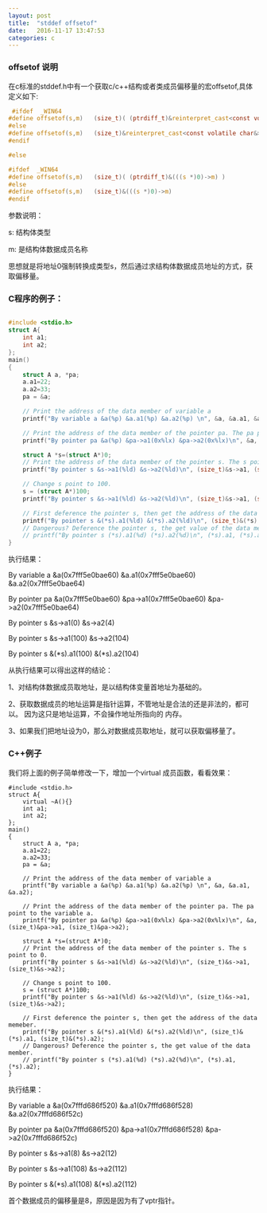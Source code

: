 ```yaml
---
layout: post
title:  "stddef offsetof"
date:   2016-11-17 13:47:53
categories: c
---
```


### offsetof 说明

在c标准的stddef.h中有一个获取c/c++结构或者类成员偏移量的宏offsetof,具体定义如下:

```c
 #ifdef  _WIN64
#define offsetof(s,m)   (size_t)( (ptrdiff_t)&reinterpret_cast<const volatile char&>((((s *)0)->m)) )
#else
#define offsetof(s,m)   (size_t)&reinterpret_cast<const volatile char&>((((s *)0)->m))
#endif

#else

#ifdef  _WIN64
#define offsetof(s,m)   (size_t)( (ptrdiff_t)&(((s *)0)->m) )
#else
#define offsetof(s,m)   (size_t)&(((s *)0)->m)
#endif

```

参数说明：

s: 结构体类型

m: 是结构体数据成员名称

思想就是将地址0强制转换成类型s，然后通过求结构体数据成员地址的方式，获取偏移量。

### C程序的例子：

```c

#include <stdio.h>
struct A{
    int a1; 
    int a2; 
};
main()
{
    struct A a, *pa;
    a.a1=22;
    a.a2=33;
    pa = &a; 

    // Print the address of the data member of variable a
    printf("By variable a &a(%p) &a.a1(%p) &a.a2(%p) \n", &a, &a.a1, &a.a2);

    // Print the address of the data member of the pointer pa. The pa point to the variable a.
    printf("By pointer pa &a(%p) &pa->a1(0x%lx) &pa->a2(0x%lx)\n", &a, (size_t)&pa->a1, (size_t)&pa->a2);

    struct A *s=(struct A*)0;
    // Print the address of the data member of the pointer s. The s point to 0.
    printf("By pointer s &s->a1(%ld) &s->a2(%ld)\n", (size_t)&s->a1, (size_t)&s->a2);

    // Change s point to 100.
    s = (struct A*)100;
    printf("By pointer s &s->a1(%ld) &s->a2(%ld)\n", (size_t)&s->a1, (size_t)&s->a2);

    // First deference the pointer s, then get the address of the data memeber. 
    printf("By pointer s &(*s).a1(%ld) &(*s).a2(%ld)\n", (size_t)&(*s).a1, (size_t)&(*s).a2);
    // Dangerous? Deference the pointer s, the get value of the data member.
    // printf("By pointer s (*s).a1(%d) (*s).a2(%d)\n", (*s).a1, (*s).a2);
}

```

执行结果：

By variable a &a(0x7fff5e0bae60) &a.a1(0x7fff5e0bae60) &a.a2(0x7fff5e0bae64) 

By pointer pa &a(0x7fff5e0bae60) &pa->a1(0x7fff5e0bae60) &pa->a2(0x7fff5e0bae64)

By pointer s &s->a1(0) &s->a2(4)

By pointer s &s->a1(100) &s->a2(104)

By pointer s &(*s).a1(100) &(*s).a2(104)

从执行结果可以得出这样的结论：

1、对结构体数据成员取地址，是以结构体变量首地址为基础的。

2、获取数据成员的地址运算是指针运算，不管地址是合法的还是非法的，都可以。
因为这只是地址运算，不会操作地址所指向的 内存。

3、如果我们把地址设为0，那么对数据成员取地址，就可以获取偏移量了。

### C++例子

我们将上面的例子简单修改一下，增加一个virtual 成员函数，看看效果：

```cplusplus
#include <stdio.h>
struct A{
    virtual ~A(){}
    int a1; 
    int a2; 
};
main()
{
    struct A a, *pa;
    a.a1=22;
    a.a2=33;
    pa = &a; 

    // Print the address of the data member of variable a
    printf("By variable a &a(%p) &a.a1(%p) &a.a2(%p) \n", &a, &a.a1, &a.a2);

    // Print the address of the data member of the pointer pa. The pa point to the variable a.
    printf("By pointer pa &a(%p) &pa->a1(0x%lx) &pa->a2(0x%lx)\n", &a, (size_t)&pa->a1, (size_t)&pa->a2);

    struct A *s=(struct A*)0;
    // Print the address of the data member of the pointer s. The s point to 0.
    printf("By pointer s &s->a1(%ld) &s->a2(%ld)\n", (size_t)&s->a1, (size_t)&s->a2);

    // Change s point to 100.
    s = (struct A*)100;
    printf("By pointer s &s->a1(%ld) &s->a2(%ld)\n", (size_t)&s->a1, (size_t)&s->a2);

    // First deference the pointer s, then get the address of the data memeber. 
    printf("By pointer s &(*s).a1(%ld) &(*s).a2(%ld)\n", (size_t)&(*s).a1, (size_t)&(*s).a2);
    // Dangerous? Deference the pointer s, the get value of the data member.
    // printf("By pointer s (*s).a1(%d) (*s).a2(%d)\n", (*s).a1, (*s).a2);
}
```

执行结果：

By variable a &a(0x7fffd686f520) &a.a1(0x7fffd686f528) &a.a2(0x7fffd686f52c) 

By pointer pa &a(0x7fffd686f520) &pa->a1(0x7fffd686f528) &pa->a2(0x7fffd686f52c)

By pointer s &s->a1(8) &s->a2(12)

By pointer s &s->a1(108) &s->a2(112)

By pointer s &(*s).a1(108) &(*s).a2(112)

首个数据成员的偏移量是8，原因是因为有了vptr指针。




